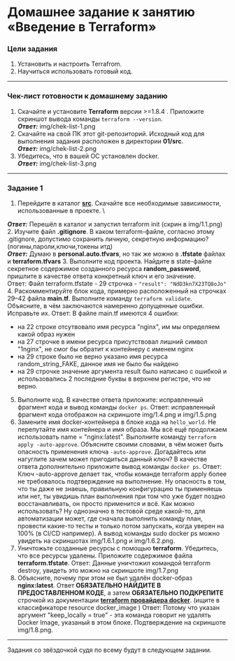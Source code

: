 # Домашнее задание к занятию «Введение в Terraform»

### Цели задания

1. Установить и настроить Terrafrom.
2. Научиться использовать готовый код.

------

### Чек-лист готовности к домашнему заданию

1. Скачайте и установите **Terraform** версии >=1.8.4 . Приложите скриншот вывода команды ```terraform --version```.\
***Ответ:*** img/chek-list-1.png
2. Скачайте на свой ПК этот git-репозиторий. Исходный код для выполнения задания расположен в директории **01/src**.\
***Ответ:*** img/chek-list-2.png
3. Убедитесь, что в вашей ОС установлен docker.\
***Ответ:*** img/chek-list-3.png

------

### Задание 1

1. Перейдите в каталог [**src**](https://github.com/netology-code/ter-homeworks/tree/main/01/src). Скачайте все необходимые зависимости, использованные в проекте. \

***Ответ:*** Перешёл в каталог и запустил terraform init (скрин в img/1.1.png)
2. Изучите файл **.gitignore**. В каком terraform-файле, согласно этому .gitignore, допустимо сохранить личную, секретную информацию?(логины,пароли,ключи,токены итд)\
***Ответ:*** Думаю в **personal.auto.tfvars**, но так же можно в **.tfstate** файлах и **terraform.tfvars**
3. Выполните код проекта. Найдите  в state-файле секретное содержимое созданного ресурса **random_password**, пришлите в качестве ответа конкретный ключ и его значение.\
Ответ: Файл terraform.tfstate - 29 строчка - ```"result": "NdD3kn7X23TQ8oJo"```
4. Раскомментируйте блок кода, примерно расположенный на строчках 29–42 файла **main.tf**.
Выполните команду ```terraform validate```. Объясните, в чём заключаются намеренно допущенные ошибки. Исправьте их.
Ответ: В файле main.tf имеются 4 ошибки:
- на 22 строке отсутвовало имя ресурса "nginx", им мы определяем какой образ нужен
- на 27 строчке в имени ресурса присутствовал лишний символ "1nginx", не смог бы обратит к контейнеру с именем nginx
- на 29 строке было не верно указано имя ресурса random_string_FAKE, данное имя не было бы найдено
- на 29 строчке значение аргумента result было написано с ошибкой и использовались 2 последние буквы в верхнем регистре, что не верно.
5. Выполните код. В качестве ответа приложите: исправленный фрагмент кода и вывод команды ```docker ps```.
Ответ: исправленный фрагмент кода отображон на скриншоте img/1.4.png и img/1.5.png
6. Замените имя docker-контейнера в блоке кода на ```hello_world```. Не перепутайте имя контейнера и имя образа. Мы всё ещё продолжаем использовать name = "nginx:latest". Выполните команду ```terraform apply -auto-approve```.
Объясните своими словами, в чём может быть опасность применения ключа  ```-auto-approve```. Догадайтесь или нагуглите зачем может пригодиться данный ключ? В качестве ответа дополнительно приложите вывод команды ```docker ps```.
Ответ: Ключ -auto-approve делает так, чтобы команде terraform apply более не требовалось подтверждение на выполнение. Ну опасность в том, что ты даже не знаешь, правильную конфигурацию ты применяешь или нет, ты увидишь план выполнения при том что уже будет поздно восстанавливать, он просто применится и всё. Как можно использовать? Ну однозначно в тестовой среде какой-то, для автоматизации может, где сначала выполнить команду план, провести какие-то тесты и только потом запускать, когда уверен на 100% (в CI/CD например). А вывод команды sudo docker ps можно увидеть на скриншотах img/1.6.1.png и img/1.6.2.png.
8. Уничтожьте созданные ресурсы с помощью **terraform**. Убедитесь, что все ресурсы удалены. Приложите содержимое файла **terraform.tfstate**. 
Ответ: Данные уничтожил командой terraform destroy, увидеть это можно на скриншоте img/1.7.png
9. Объясните, почему при этом не был удалён docker-образ **nginx:latest**. Ответ **ОБЯЗАТЕЛЬНО НАЙДИТЕ В ПРЕДОСТАВЛЕННОМ КОДЕ**, а затем **ОБЯЗАТЕЛЬНО ПОДКРЕПИТЕ** строчкой из документации [**terraform провайдера docker**](https://docs.comcloud.xyz/providers/kreuzwerker/docker/latest/docs).  (ищите в классификаторе resource docker_image )
Ответ: Потому что указан аргумент "keep_locally = true" - эта команда говорит не удалять Docker Image, указаный в этом блоке. Подтверждение на скриншоте img/1.8.png.

------

Задания со звёздочкой судя по всему будут в следующем задании.